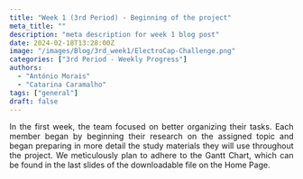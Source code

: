 ```yaml
---
title: "Week 1 (3rd Period) - Beginning of the project"
meta_title: ""
description: "meta description for week 1 blog post"
date: 2024-02-18T13:28:00Z
image: "/images/Blog/3rd_week1/ElectroCap-Challenge.png"
categories: ["3rd Period - Weekly Progress"]
authors:
  - "António Morais"
  - "Catarina Caramalho"
tags: ["general"]
draft: false
---
```


<div style="text-align: justify;">

In the first week, the team focused on better organizing their tasks. Each member began by beginning their research on the assigned topic and began preparing in more detail the study materials they will use throughout the project. We meticulously plan to adhere to the Gantt Chart, which can be found in the last slides of the downloadable file on the Home Page.
</div>
